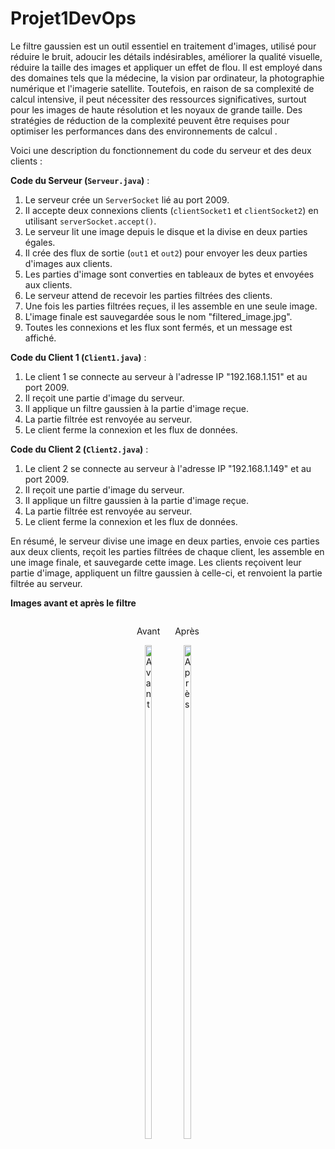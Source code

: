 # Projet1DevOps
Le filtre gaussien est un outil essentiel en traitement d'images, utilisé pour réduire le bruit, adoucir les détails indésirables, améliorer la qualité visuelle, réduire la taille des images et appliquer un effet de flou. Il est employé dans des domaines tels que la médecine, la vision par ordinateur, la photographie numérique et l'imagerie satellite. Toutefois, en raison de sa complexité de calcul intensive, il peut nécessiter des ressources significatives, surtout pour les images de haute résolution et les noyaux de grande taille. Des stratégies de réduction de la complexité peuvent être requises pour optimiser les performances dans des environnements de calcul .

Voici une description du fonctionnement du code du serveur et des deux clients :

**Code du Serveur (`Serveur.java`)** :
1. Le serveur crée un `ServerSocket` lié au port 2009.
2. Il accepte deux connexions clients (`clientSocket1` et `clientSocket2`) en utilisant `serverSocket.accept()`.
3. Le serveur lit une image depuis le disque et la divise en deux parties égales.
4. Il crée des flux de sortie (`out1` et `out2`) pour envoyer les deux parties d'images aux clients.
5. Les parties d'image sont converties en tableaux de bytes et envoyées aux clients.
6. Le serveur attend de recevoir les parties filtrées des clients.
7. Une fois les parties filtrées reçues, il les assemble en une seule image.
8. L'image finale est sauvegardée sous le nom "filtered_image.jpg".
9. Toutes les connexions et les flux sont fermés, et un message est affiché.

**Code du Client 1 (`Client1.java`)** :
1. Le client 1 se connecte au serveur à l'adresse IP "192.168.1.151" et au port 2009.
2. Il reçoit une partie d'image du serveur.
3. Il applique un filtre gaussien à la partie d'image reçue.
4. La partie filtrée est renvoyée au serveur.
5. Le client ferme la connexion et les flux de données.

**Code du Client 2 (`Client2.java`)** :
1. Le client 2 se connecte au serveur à l'adresse IP "192.168.1.149" et au port 2009.
2. Il reçoit une partie d'image du serveur.
3. Il applique un filtre gaussien à la partie d'image reçue.
4. La partie filtrée est renvoyée au serveur.
5. Le client ferme la connexion et les flux de données.

En résumé, le serveur divise une image en deux parties, envoie ces parties aux deux clients, reçoit les parties filtrées de chaque client, les assemble en une image finale, et sauvegarde cette image. Les clients reçoivent leur partie d'image, appliquent un filtre gaussien à celle-ci, et renvoient la partie filtrée au serveur.






**Images avant et après le filtre**

<div align="center">
    <div style="display: inline-block; text-align: center;">
        <p>Avant</p>
        <img src="https://github.com/Bouchnak-Maher/Projet1DevOps/assets/94197705/6a91ec82-290e-4afb-b96c-69394e439dc9" alt="Avant" width="45%" />
    </div>
    <div style="display: inline-block; text-align: center;">
        <p>Après</p>
        <img src="https://github.com/Bouchnak-Maher/Projet1DevOps/assets/94197705/a4d066f6-a0ec-4528-a439-390a50126411" alt="Après" width="45%" />
    </div>
</div>


